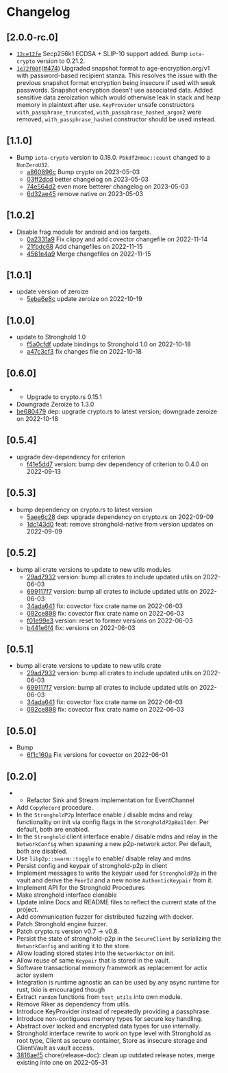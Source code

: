 # Changelog

## \[2.0.0-rc.0]

- [`12ce12fe`](https://www.github.com/iotaledger/stronghold.rs/commit/12ce12fe3d28456eabacce6e608e81c3b4e0ec20) Secp256k1 ECDSA + SLIP-10 support added.
  Bump `iota-crypto` version to 0.21.2.
- [`1e72f00f`](https://www.github.com/iotaledger/stronghold.rs/commit/1e72f00fe8e188082e55b39c46986d928817e2dd)([#474](https://www.github.com/iotaledger/stronghold.rs/pull/474)) Upgraded snapshot format to age-encryption.org/v1 with password-based recipient stanza. This resolves the issue with the previous snapshot format encryption being insecure if used with weak passwords. Snapshot encryption doesn't use associated data.
  Added sensitive data zeroization which would otherwise leak in stack and heap memory in plaintext after use.
  `KeyProvider` unsafe constructors `with_passphrase_truncated`, `with_passphrase_hashed_argon2` were removed, `with_passphrase_hashed` constructor should be used instead.

## \[1.1.0]

- Bump `iota-crypto` version to 0.18.0. `Pbkdf2Hmac::count` changed to a `NonZeroU32`.
  - [a860896c](https://www.github.com/iotaledger/stronghold.rs/commit/a860896c56a3ebae2bef9ffb37e3effff074fa79) Bump crypto on 2023-05-03
  - [03ff2dcd](https://www.github.com/iotaledger/stronghold.rs/commit/03ff2dcd59326b923d319b7ee33224091db838b6) better changelog on 2023-05-03
  - [74e564d2](https://www.github.com/iotaledger/stronghold.rs/commit/74e564d2d76624e267d85c02ac3a6eca1bc1af32) even more betterer changelog on 2023-05-03
  - [6d32ae45](https://www.github.com/iotaledger/stronghold.rs/commit/6d32ae4549c02989b6d68b15f8536bb8374c40a4) remove native on 2023-05-03

## \[1.0.2]

- Disable frag module for android and ios targets.
  - [0a2331a9](https://www.github.com/iotaledger/stronghold.rs/commit/0a2331a906493c3466f029155601aa0cda8f363d) Fix clippy and add covector changefile on 2022-11-14
  - [21fbdc68](https://www.github.com/iotaledger/stronghold.rs/commit/21fbdc68dbee1e803be1ed214e0e1f98ebffe711) Add changefiles on 2022-11-15
  - [4561e4a9](https://www.github.com/iotaledger/stronghold.rs/commit/4561e4a93e2c7119e5da04c1eb5b505303bb3114) Merge changefiles on 2022-11-15

## \[1.0.1]

- update version of zeroize
  - [5eba6e8c](https://www.github.com/iotaledger/stronghold.rs/commit/5eba6e8cc77caeb30e1259c90518a03226212877) update zeroize on 2022-10-19

## \[1.0.0]

- update to Stronghold 1.0
  - [f5a0cfdf](https://www.github.com/iotaledger/stronghold.rs/commit/f5a0cfdfc7c9a127cf92256b7782bbcae3d406b6) update bindings to Stronghold 1.0 on 2022-10-18
  - [a47c3cf3](https://www.github.com/iotaledger/stronghold.rs/commit/a47c3cf3c64d8aa6ee307e3b68069c259d5ea427) fix changes file on 2022-10-18

## \[0.6.0]

- - Upgrade to crypto.rs 0.15.1
- Downgrade Zeroize to 1.3.0
- [be680479](https://www.github.com/iotaledger/stronghold.rs/commit/be68047942788c047c1ac8a9ef12776a974fee0a) dep: upgrade crypto.rs to latest version; downgrade zeroize on 2022-10-18

## \[0.5.4]

- upgrade dev-dependency for criterion
  - [f41e5dd7](https://www.github.com/iotaledger/stronghold.rs/commit/f41e5dd7b56bba30cf5e25ed9475cddef6f8b8e3) version: bump dev dependency of criterion to 0.4.0 on 2022-09-13

## \[0.5.3]

- bump dependency on crypto.rs to latest version
  - [5aee6c28](https://www.github.com/iotaledger/stronghold.rs/commit/5aee6c283a92eeee9f738b421f3c24f9e726ca7f) dep: upgrade dependency on crypto.rs on 2022-09-09
  - [1dc143d0](https://www.github.com/iotaledger/stronghold.rs/commit/1dc143d0e0373bd43ad21cf76985c0e1ca4989fd) feat: remove stronghold-native from version updates on 2022-09-09

## \[0.5.2]

- bump all crate versions to update to new utils modules
  - [29ad7932](https://www.github.com/iotaledger/stronghold.rs/commit/29ad7932550ec558915ec88c7f26408dd2c763e7) version: bump all crates to include updated utils on 2022-06-03
  - [699117f7](https://www.github.com/iotaledger/stronghold.rs/commit/699117f7ea834c043596418f8ff2c502c477bf6b) version: bump all crates to include updated utils on 2022-06-03
  - [34ada641](https://www.github.com/iotaledger/stronghold.rs/commit/34ada641a6ac987e9c17d8d71581a5083bd61911) fix: covector fixx crate name on 2022-06-03
  - [092ce898](https://www.github.com/iotaledger/stronghold.rs/commit/092ce898a31440e4d5740f40952fbf711da8ce02) fix: covector fixx crate name on 2022-06-03
  - [f01e99e3](https://www.github.com/iotaledger/stronghold.rs/commit/f01e99e319f286f2b094ee9efe88cf44a638fa45) version: reset to former versions on 2022-06-03
  - [b441e6f4](https://www.github.com/iotaledger/stronghold.rs/commit/b441e6f476571f067cdddd93c9ae8370d59733ba) fix: versions on 2022-06-03

## \[0.5.1]

- bump all crate versions to update to new utils crate
  - [29ad7932](https://www.github.com/iotaledger/stronghold.rs/commit/29ad7932550ec558915ec88c7f26408dd2c763e7) version: bump all crates to include updated utils on 2022-06-03
  - [699117f7](https://www.github.com/iotaledger/stronghold.rs/commit/699117f7ea834c043596418f8ff2c502c477bf6b) version: bump all crates to include updated utils on 2022-06-03
  - [34ada641](https://www.github.com/iotaledger/stronghold.rs/commit/34ada641a6ac987e9c17d8d71581a5083bd61911) fix: covector fixx crate name on 2022-06-03
  - [092ce898](https://www.github.com/iotaledger/stronghold.rs/commit/092ce898a31440e4d5740f40952fbf711da8ce02) fix: covector fixx crate name on 2022-06-03

## \[0.5.0]

- Bump
  - [6f1c160a](https://www.github.com/iotaledger/stronghold.rs/commit/6f1c160a3182f136868406bdca99022efd45dd67) Fix versions for covector on 2022-06-01

## \[0.2.0]

- - Refactor Sink and Stream implementation for EventChannel
- Add `CopyRecord` procedure.
- In the `StrongholdP2p` Interface enable / disable mdns and relay functionality on init via config flags in the `StrongholdP2pBuilder`. Per default, both are enabled.
- In the `Stronghold` client interface enable / disable mdns and relay in the `NetworkConfig` when spawning a new p2p-network actor. Per default, both are disabled.
- Use `libp2p::swarm::toggle` to enable/ disable relay and mdns
- Persist config and keypair of stronghold-p2p in client
- Implement messages to write the keypair used for `StrongholdP2p` in the vault and derive the `PeerId` and a new noise `AuthenticKeypair` from it.
- Implement API for the Stronghold Procedures
- Make stronghold interface clonable
- Update inline Docs and README files to reflect the current state of the project.
- Add communication fuzzer for distributed fuzzing with docker.
- Patch Stronghold engine fuzzer.
- Patch crypto.rs version v0.7 -> v0.8.
- Persist the state of stronghold-p2p in the `SecureClient` by serializing the `NetworkConfig` and writing it to the store.
- Allow loading stored states into the `NetworkActor` on init.
- Allow reuse of same `Keypair` that is stored in the vault.
- Software transactional memory framework as replacement for actix actor system
- Integration is runtime agnostic an can be used by any async runtime for rust, tkio is encouraged though
- Extract `random` functions from `test_utils` into own module.
- Remove Riker as dependency from utils.
- Introduce KeyProvider instead of repeatedly providing a passphrase.
- Introduce non-contiguous memory types for secure key handling.
- Abstract over locked and encrypted data types for use internally.
- Stronghold interface rewrite to work on type level with Stronghold as root type, Client as secure container, Store as insecure storage and ClientVault as vault access.
- [3816aef5](https://www.github.com/iotaledger/stronghold.rs/commit/3816aef5111684ffbdbd12ed7f93b887e43e7a02) chore(release-doc): clean up outdated release notes, merge existing into one on 2022-05-31
